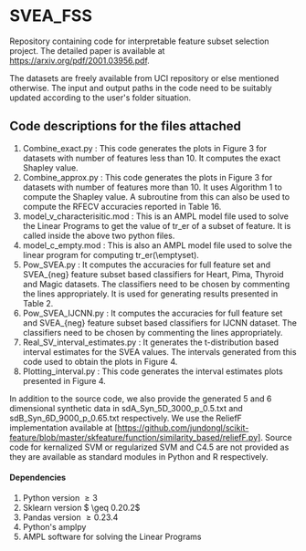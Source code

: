 # SVEA_FSS
Repository containing code for interpretable feature subset selection project. The detailed paper is available at https://arxiv.org/pdf/2001.03956.pdf.

The datasets are freely available from UCI repository or else mentioned otherwise. The input and output paths in the code need to be suitably updated according to the user's folder situation.

## Code descriptions for the files attached

1) Combine_exact.py : This code generates the plots in Figure 3 for datasets with number of features less than 10. It computes the exact Shapley value. 
2) Combine_approx.py : This code generates the plots in Figure 3 for datasets with number of features more than 10. It uses Algorithm 1 to compute the Shapley value. A subroutine from this can also be used to compute the RFECV accuracies reported in Table 16.
3) model_v_characterisitic.mod : This is an AMPL model file used to solve the Linear Programs to get the value of tr_er of a subset of feature. It is called inside the above two python files.
4) model_c_empty.mod : This is also an AMPL model file used to solve the linear program for computing tr_er(\emptyset).
5) Pow_SVEA.py : It computes the accuracies for full feature set and SVEA_{neg} feature subset based classifiers for Heart, Pima, Thyroid and Magic datasets. The classifiers need to be chosen by commenting the lines appropriately. It is used for generating results presented in Table 2.
6) Pow_SVEA_IJCNN.py : It computes the accuracies for full feature set and SVEA_{neg} feature subset based classifiers for IJCNN dataset. The classifiers need to be chosen by commenting the lines appropriately.
7) Real_SV_interval_estimates.py : It generates the t-distribution based interval estimates for the SVEA values. The intervals generated from this code used to obtain the plots in Figure 4.
8) Plotting_interval.py : This code generates the interval estimates plots presented in Figure 4.

In addition to the source code, we also provide the generated 5 and 6 dimensional synthetic data in sdA_Syn_5D_3000_p_0.5.txt and sdB_Syn_6D_9000_p_0.65.txt respectively. We use the ReliefF implementation available at [https://github.com/jundongl/scikit-feature/blob/master/skfeature/function/similarity_based/reliefF.py]. Source code for kernalized SVM or regularized SVM and C4.5 are not provided as they are available as standard modules in Python and R respectively.


#### Dependencies
1) Python version $\geq 3$
2) Sklearn version $ \geq 0.20.2$
3) Pandas version $\geq 0.23.4$
4) Python's amplpy
5) AMPL software for solving the Linear Programs
